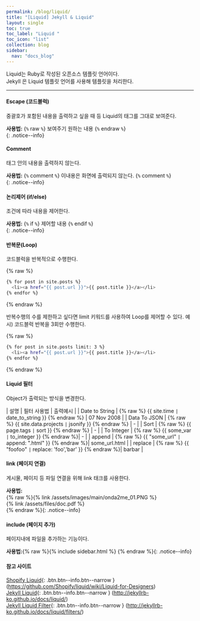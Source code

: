 ```yaml
---
permalink: /blog/liquid/
title: "[Liquid] Jekyll & Liquid"
layout: single
toc: true
toc_label: "Liquid "
toc_icon: "list"
collection: blog
sidebar:
  nav: "docs_blog"
---
```


Liquid는 Ruby로 작성된 오픈소스 템플릿 언어이다.  
Jekyll 은 Liquid 템플릿 언어를 사용해 템플릿을 처리한다.  

---

#### Escape (코드블럭)
중괄호가 포함된 내용을 출력하고 싶을 때 등 Liquid의 태그를 그대로 보여준다.  

**사용법:**
{`%` raw `%`} 보여주기 원하는 내용 {`%` endraw `%`}  
{: .notice--info}


#### Comment
태그 안의 내용을 출력하지 않는다.  

**사용법:**
{`%` comment `%`} 이내용은 화면에 출력되지 않는다. {`%` comment `%`}  
{: .notice--info}  



#### 논리제어 (if/else)  
조건에 따라 내용을 제어한다.

**사용법:**
{`%` if `%`} 제어할 내용 {`%` endif `%`}  
{: .notice--info}

#### 반복문(Loop)
코드블럭을 반복적으로 수행한다.

{% raw %}
```bash
{% for post in site.posts %}
  <li><a href="{{ post.url }}">{{ post.title }}</a></li>
{% endfor %} 
```
{% endraw %}


반복수행의 수를 제한하고 싶다면 limit 키워드를 사용하여 Loop를 제어할 수 있다.
예시) 코드블럭 반복을 3회만 수행한다.

{% raw %}
```bash
{% for post in site.posts limit: 3 %}
  <li><a href="{{ post.url }}">{{ post.title }}</a></li>
{% endfor %}
```
{% endraw %}


#### Liquid 필터
Object가 출력되는 방식을 변경한다.

| 설명 | 필터 사용법 | 출력예시 |
| Date to String  |  {% raw %} {{ site.time `|` date_to_string }} {% endraw %} |  07 Nov 2008 |
| Data To JSON  | {% raw %} {{ site.data.projects `|` jsonify }} {% endraw %} | - |
| Sort  | {% raw %} {{ page.tags `|` sort }} {% endraw %} | - |
| To Integer  | {% raw %} {{ some_var `|` to_integer }} {% endraw %}| - |
| append  | {% raw %} {{ "some_url" `|` append: ".html" }} {% endraw %}| some_url.html |
| replace  | {% raw %} {{ "foofoo" `|` replace: 'foo','bar' }} {% endraw %}| barbar |


#### link (페이지 연결)
게시물, 페이지 등 파일 연결을 위해 link 태크를 사용한다.  

**사용법:**    
{% raw %}{% link /assets/images/main/onda2me_01.PNG %}    
{% link /assets/files/doc.pdf %}  
{% endraw %}{: .notice--info}

#### include (페이지 추가)
페이지내에 파일을 추가하는 기능이다.  

**사용법:**{% raw %}{% include sidebar.html %}
{% endraw %}{: .notice--info}

#### 참고 사이트    

[Shopify Liquid](https://github.com/Shopify/liquid/wiki/Liquid-for-Designers){: .btn.btn--info.btn--narrow } (https://github.com/Shopify/liquid/wiki/Liquid-for-Designers)    
[Jekyll Liquid](http://jekyllrb-ko.github.io/docs/liquid/){: .btn.btn--info.btn--narrow } (http://jekyllrb-ko.github.io/docs/liquid/)    
[Jekyll Liquid Filter](http://jekyllrb-ko.github.io/docs/liquid/filters/){: .btn.btn--info.btn--narrow } (http://jekyllrb-ko.github.io/docs/liquid/filters/)